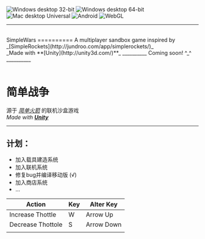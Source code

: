 ![Windows desktop 32-bit](http://simplewars.pythonanywhere.com/get_badge/Windows%20desktop%2032-bit?d)
![Windows desktop 64-bit](http://simplewars.pythonanywhere.com/get_badge/Windows%20desktop%2064-bit?d)
![Mac desktop Universal](http://simplewars.pythonanywhere.com/get_badge/Mac%20desktop%20Universal?d)
![Android](http://simplewars.pythonanywhere.com/get_badge/Android?d)
![WebGL](http://simplewars.pythonanywhere.com/get_badge/WebGL?c)
<!--Web Player is no longer supported
![Web Player](http://simplewars.pythonanywhere.com/get_badge/Web%20Player?b)
-->
__________
<br>
SimpleWars
==========
A multiplayer sandbox game inspired by _[SimpleRockets](http://jundroo.com/app/simplerockets/)_<br>
_Made with **[Unity](http://unity3d.com/)**_
__________
Coming soon! ^_^
__________
<br><br>

简单战争
==========
源于 _[简单火箭](http://jundroo.com/app/simplerockets/)_ 的联机沙盒游戏<br>
_Made with **[Unity](http://unity3d.com/)**_
__________

计划：
----------
+ 加入载具建造系统
+ 加入联机系统
+ 修复bug并编译移动版 (√)
+ 加入商店系统
+ ...

| Action            | Key | Alter Key  |
|-------------------|-----|------------|
| Increase Thottle  | W   | Arrow Up   |
| Decrease Thottole | S   | Arrow Down |
|                   |     |            |